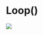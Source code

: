 # Loop()
[![](https://mermaid.ink/img/eyJjb2RlIjoiZ3JhcGggVEJcbiAgICBTW1tcIlNldHVwKClcIl1dLS0-QVxuICAgIEF7aWYgQnRuIEEgd2FzIFByZXNzZWR9LS0-Qihjb3VudGVyKyspLS0-IENbW2NyZWF0ZSBib3VuZGFyeSBmb3Igdm9sdW1lIDxicj4gYmV0d2VlbiAxIGFuZCAxMCA8YnI-IGluY2x1c2l2ZWx5XV1cbiAgICBDLS0-RFtbXCJhZGp1c3RWb2x1bWUoKVwiXV1cbiAgICBELS0-RVtbXCJhZGp1c3RGcmVxdWVuY3koKVwiXV1cbiAgICBFLS0-RltbXCJhZGp1c3RUb25lKClcIl1dXG4gICAgRi0tPlgoKEEpKVxuICAgIFkoKEEpKS0tLT5HW1tcIm11dGVfc3RhdHVzKGNvdW50ZXIpXCJdXVxuICAgIEctLT5IWy9zaG93cyBncmVlbiBkb3QgPGJyPiBmb3IgdW5tdXRlL11cbiAgICBHLS0-Wlsvc2hvd3MgcmVkIGRvdCBmb3IgbXV0ZS9dXG4gICAgSC0tPlhYKChCKSlcbiAgICBZWSgoQikpLS0-SVtbXCJjaGVja19kaXN0YW5jZShzb25hcigpKVwiXV1cbiAgICBJLS0-SlsvU3BlYWtlciBwbGF5IDxicj4gdGhlIHRvbmUgPGJyPiBhbmQgdGhlIGZyZXF1ZW5jeS9dXG4gICAgWi0tPkFBe3tpZiBCdG4gQSB3YXMgUHJlc3NlZH19LS0-QkJbW1widW5tdXRlKClcIl1dLS0-SFxuICAgIEotLT5YWFgoKEMpKVxuICAgIFlZWSgoQykpLS0-QSIsIm1lcm1haWQiOnsidGhlbWUiOiJuZXV0cmFsIn0sInVwZGF0ZUVkaXRvciI6ZmFsc2V9)](https://mermaid-js.github.io/mermaid-live-editor/#/edit/eyJjb2RlIjoiZ3JhcGggVEJcbiAgICBTW1tcIlNldHVwKClcIl1dLS0-QVxuICAgIEF7aWYgQnRuIEEgd2FzIFByZXNzZWR9LS0-Qihjb3VudGVyKyspLS0-IENbW2NyZWF0ZSBib3VuZGFyeSBmb3Igdm9sdW1lIDxicj4gYmV0d2VlbiAxIGFuZCAxMCA8YnI-IGluY2x1c2l2ZWx5XV1cbiAgICBDLS0-RFtbXCJhZGp1c3RWb2x1bWUoKVwiXV1cbiAgICBELS0-RVtbXCJhZGp1c3RGcmVxdWVuY3koKVwiXV1cbiAgICBFLS0-RltbXCJhZGp1c3RUb25lKClcIl1dXG4gICAgRi0tPlgoKEEpKVxuICAgIFkoKEEpKS0tLT5HW1tcIm11dGVfc3RhdHVzKGNvdW50ZXIpXCJdXVxuICAgIEctLT5IWy9zaG93cyBncmVlbiBkb3QgPGJyPiBmb3IgdW5tdXRlL11cbiAgICBHLS0-Wlsvc2hvd3MgcmVkIGRvdCBmb3IgbXV0ZS9dXG4gICAgSC0tPlhYKChCKSlcbiAgICBZWSgoQikpLS0-SVtbXCJjaGVja19kaXN0YW5jZShzb25hcigpKVwiXV1cbiAgICBJLS0-SlsvU3BlYWtlciBwbGF5IDxicj4gdGhlIHRvbmUgPGJyPiBhbmQgdGhlIGZyZXF1ZW5jeS9dXG4gICAgWi0tPkFBe3tpZiBCdG4gQSB3YXMgUHJlc3NlZH19LS0-QkJbW1widW5tdXRlKClcIl1dLS0-SFxuICAgIEotLT5YWFgoKEMpKVxuICAgIFlZWSgoQykpLS0-QSIsIm1lcm1haWQiOnsidGhlbWUiOiJuZXV0cmFsIn0sInVwZGF0ZUVkaXRvciI6ZmFsc2V9)